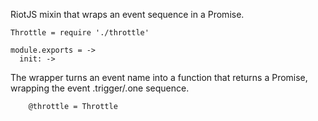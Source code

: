 RiotJS mixin that wraps an event sequence in a Promise.

    Throttle = require './throttle'

    module.exports = ->
      init: ->

The wrapper turns an event name into a function that returns a Promise,
wrapping the event .trigger/.one sequence.

        @throttle = Throttle
